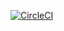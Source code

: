 [![CircleCI](https://dl.circleci.com/status-badge/img/gh/GuidoOffermans/Monsteralab-services/tree/circleci-project-setup.svg?style=svg)](https://dl.circleci.com/status-badge/redirect/gh/GuidoOffermans/Monsteralab-services/tree/circleci-project-setup)

